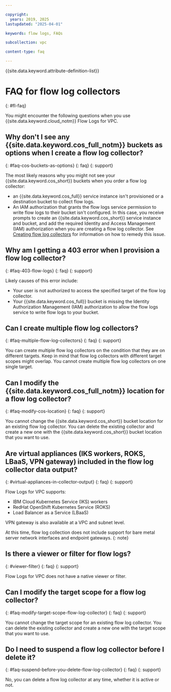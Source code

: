 ```yaml
---

copyright:
  years: 2019, 2025
lastupdated: "2025-04-01"

keywords: flow logs, FAQs

subcollection: vpc

content-type: faq

---
```


{{site.data.keyword.attribute-definition-list}}

# FAQ for flow log collectors
{: #fl-faq}

You might encounter the following questions when you use {{site.data.keyword.cloud_notm}} Flow Logs for VPC.

## Why don't I see any {{site.data.keyword.cos_full_notm}} buckets as options when I create a flow log collector?
{: #faq-cos-buckets-as-options}
{: faq}
{: support}

The most likely reasons why you might not see your {{site.data.keyword.cos_short}} buckets when you order a flow log collector:

* an {{site.data.keyword.cos_full}} service instance isn't provisioned or a destination bucket to collect flow logs.
* An IAM authorization that grants the flow logs service permission to write flow logs to their bucket isn't configured.
   In this case, you receive prompts to create an {{site.data.keyword.cos_short}} service instance and bucket, and add the required Identity and Access Management (IAM) authorization when you are creating a flow log collector.
   See [Creating flow log collectors](/docs/vpc?topic=vpc-ordering-flow-log-collector) for information on how to remedy this issue.

## Why am I getting a 403 error when I provision a flow log collector?
{: #faq-403-flow-logs}
{: faq}
{: support}

Likely causes of this error include:

* Your user is not authorized to access the specified target of the flow log collector.
* Your {{site.data.keyword.cos_full}} bucket is missing the Identity Authorization Management (IAM) authorization to allow the flow logs service to write flow logs to your bucket.

## Can I create multiple flow log collectors?
{: #faq-multiple-flow-log-collectors}
{: faq}
{: support}

You can create multiple flow log collectors on the condition that they are on different targets. Keep in mind that flow log collectors with different target scopes might overlap. You cannot create multiple flow log collectors on one single target.

## Can I modify the {{site.data.keyword.cos_full_notm}} location for a flow log collector?
{: #faq-modify-cos-location}
{: faq}
{: support}

You cannot change the {{site.data.keyword.cos_short}} bucket location for an existing flow log collector. You can delete the existing collector and create a new one with the {{site.data.keyword.cos_short}} bucket location that you want to use.

## Are virtual appliances (IKS workers, ROKS, LBaaS, VPN gateway) included in the flow log collector data output?
{: #virtual-appliances-in-collector-output}
{: faq}
{: support}

Flow Logs for VPC supports:

* IBM Cloud Kubernetes Service (IKS) workers
* RedHat OpenShift Kubernetes Service (ROKS)
* Load Balancer as a Service (LBaaS)

VPN gateway is also available at a VPC and subnet level.

At this time, flow log collection does not include support for bare metal server network interfaces and endpoint gateways.
{: note}

## Is there a viewer or filter for flow logs?
{: #viewer-filter}
{: faq}
{: support}

Flow Logs for VPC does not have a native viewer or filter.

## Can I modify the target scope for a flow log collector?
{: #faq-modify-target-scope-flow-log-collector}
{: faq}
{: support}

You cannot change the target scope for an existing flow log collector. You can delete the existing collector and create a new one with the target scope that you want to use.

## Do I need to suspend a flow log collector before I delete it?
{: #faq-suspend-before-you-delete-flow-log-collector}
{: faq}
{: support}

No, you can delete a flow log collector at any time, whether it is active or not.
